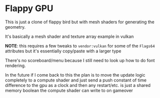 Flappy GPU
===

This is just a clone of flappy bird but with mesh shaders for generating the geometry.

It's basically a mesh shader and texture array example in vulkan

**NOTE**: this requires a few tweaks to `vendor:vulkan` for some of the `Flags64` attributes
but it's essentially copy/paste with a larger type

There's no scoreboard/menu because I still need to look up how to do font rendering.

In the future if I come back to this the plan is to move the update logic completely to a compute shader
and just send a push constant of time difference to the gpu as a clock
and then any restart/etc. is just a shared memory boolean the compute shader
can write to on gameover
